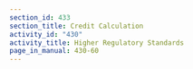 ```yaml
---
section_id: 433
section_title: Credit Calculation
activity_id: "430"
activity_title: Higher Regulatory Standards
page_in_manual: 430-60
---
```

